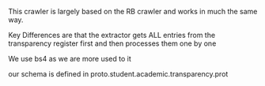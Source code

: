 This crawler is largely based on the RB crawler and works in much the same way.

Key Differences are that the extractor gets ALL entries from the transparency register first and then processes them one by one

We use bs4 as we are more used to it

our schema is defined in proto.student.academic.transparency.prot